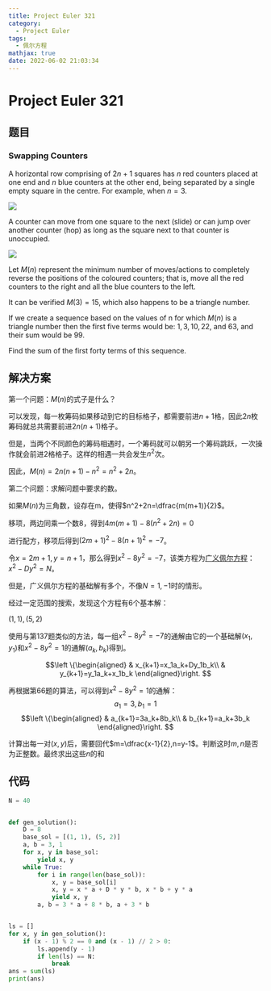 ```yaml
---
title: Project Euler 321
category:
  - Project Euler
tags:
  - 佩尔方程
mathjax: true
date: 2022-06-02 21:03:34
---
```


<escape><!-- more --></escape>

# Project Euler 321

## 题目

### Swapping Counters

A horizontal row comprising of $2n + 1$ squares has $n$ red counters placed at one end and $n$ blue counters at the other end, being separated by a single empty square in the centre. For example, when $n = 3$.

![](../images/p321_swapping_counters_1.gif)

A counter can move from one square to the next (slide) or can jump over another counter (hop) as long as the square next to that counter is unoccupied.

![](../images/p321_swapping_counters_2.gif)

Let $M(n)$ represent the minimum number of moves/actions to completely reverse the positions of the coloured counters; that is, move all the red counters to the right and all the blue counters to the left.

It can be verified $M(3) = 15$, which also happens to be a triangle number.

If we create a sequence based on the values of n for which $M(n)$ is a triangle number then the first five terms would be: $1, 3, 10, 22,$ and $63$, and their sum would be $99$.

Find the sum of the first forty terms of this sequence.

## 解决方案

第一个问题：$M(n)$的式子是什么？

可以发现，每一枚筹码如果移动到它的目标格子，都需要前进$n+1$格，因此$2n$枚筹码就总共需要前进$2n(n+1)$格子。

但是，当两个不同颜色的筹码相遇时，一个筹码就可以朝另一个筹码跳跃，一次操作就会前进$2$格格子。这样的相遇一共会发生$n^2$次。

因此，$M(n)=2n(n+1)-n^2=n^2+2n$。

第二个问题：求解问题中要求的数。

如果$M(n)$为三角数，设存在m，使得$n^2+2n=\dfrac{m(m+1)}{2}$。

移项，两边同乘一个数$8$，得到$4m(m+1)-8(n^2+2n)=0$

进行配方，移项后得到$(2m+1)^2-8(n+1)^2=-7$。

令$x=2m+1,y=n+1$，那么得到$x^2-8y^2=-7$，该类方程为[广义佩尔方程](https://en.wikipedia.org/wiki/Pell%27s_equation#Generalized_Pell's_equation)：$x^2-Dy^2=N$。

但是，广义佩尔方程的基础解有多个，不像$N=1,-1$时的情形。

经过一定范围的搜索，发现这个方程有$6$个基本解：

$(1, 1), (5, 2)$

使用与第137题类似的方法，每一组$x^2-8y^2=-7$的通解由它的一个基础解$(x_1,y_1)$和$x^2-8y^2=1$的通解$(a_k,b_k)$得到。

$$\left \{\begin{aligned}
  & x_{k+1}=x_1a_k+Dy_1b_k\\
  & y_{k+1}=y_1a_k+x_1b_k
\end{aligned}\right.
$$

再根据第66题的算法，可以得到$x^2-8y^2=1$的通解：
$$a_1=3,b_1=1$$
$$\left \{\begin{aligned}
  & a_{k+1}=3a_k+8b_k\\
  & b_{k+1}=a_k+3b_k
\end{aligned}\right.
$$

计算出每一对$(x,y)$后，需要回代$m=\dfrac{x-1}{2},n=y-1$。判断这时$m,n$是否为正整数。最终求出这些$n$的和

## 代码

```py
N = 40


def gen_solution():
    D = 8
    base_sol = [(1, 1), (5, 2)]
    a, b = 3, 1
    for x, y in base_sol:
        yield x, y
    while True:
        for i in range(len(base_sol)):
            x, y = base_sol[i]
            x, y = x * a + D * y * b, x * b + y * a
            yield x, y
        a, b = 3 * a + 8 * b, a + 3 * b


ls = []
for x, y in gen_solution():
    if (x - 1) % 2 == 0 and (x - 1) // 2 > 0:
        ls.append(y - 1)
        if len(ls) == N:
            break
ans = sum(ls)
print(ans)

```
